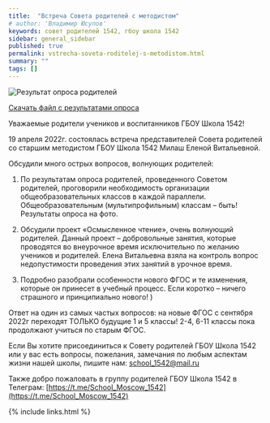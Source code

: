 ```yaml
---
title:  "Встреча Совета родителей с методистом"
# author: 'Владимир Юсупов'
keywords: совет родителей 1542, гбоу школа 1542
sidebar: general_sidebar
published: true
permalink: vstrecha-soveta-roditelej-s-metodistom.html
summary: ""
tags: []
---
```


<p><img src="{{ "images/opros_profile.png" }}" alt="Результат опроса родителей"/></p>

[Скачать файл с результатами опроса](http://rodsovet1542.ru/images/opros_profile.png)

Уважаемые родители учеников и воспитанников ГБОУ Школа 1542!

19 апреля 2022г. состоялась встреча представителей Совета родителей со старшим методистом ГБОУ Школа 1542 Милаш Еленой Витальевной.

Обсудили много острых вопросов, волнующих родителей:

1. По результатам опроса родителей, проведенного Советом родителей, проговорили необходимость организации общеобразовательных классов в каждой параллели. Общеобразовательным (мультипрофильным) классам – быть! Результаты опроса на фото.

2. Обсудили проект «Осмысленное чтение», очень волнующий родителей. Данный проект – добровольные занятия, которые проводятся во внеурочное время исключительно по желанию учеников и родителей. Елена Витальевна взяла на контроль вопрос недопустимости проведения этих занятий в урочное время.

3. Подробно разобрали особенности нового ФГОС и те изменения, которые он принесет в учебный процесс. Если коротко – ничего страшного и принципиально нового! )

Ответ на один из самых частых вопросов: на новые ФГОС с сентября 2022г переходят ТОЛЬКО будущие 1 и 5 классы! 2-4, 6-11 классы пока продолжают учиться по старым ФГОС.

Если Вы хотите присоединиться к Совету родителей ГБОУ Школа 1542 или у вас есть вопросы, пожелания, замечания по любым аспектам жизни нашей школы, пишите нам: [school_1542@mail.ru](mailto:school_1542@mail.ru)

Также добро пожаловать в группу родителей ГБОУ Школа 1542 в Телеграм: [https://t.me/School_Moscow_1542](https://t.me/School_Moscow_1542)

{% include links.html %}
